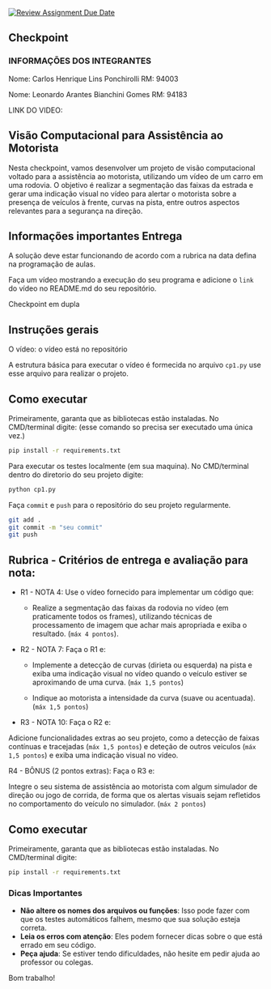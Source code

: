[![Review Assignment Due Date](https://classroom.github.com/assets/deadline-readme-button-22041afd0340ce965d47ae6ef1cefeee28c7c493a6346c4f15d667ab976d596c.svg)](https://classroom.github.com/a/4x4sqhyD)
## Checkpoint

### INFORMAÇÕES DOS INTEGRANTES

Nome: Carlos Henrique Lins Ponchirolli
RM: 94003

Nome: Leonardo Arantes Bianchini Gomes
RM: 94183

LINK DO VIDEO: 

## Visão Computacional para Assistência ao Motorista

Nesta checkpoint, vamos desenvolver um projeto de visão computacional voltado para a assistência ao motorista, utilizando um vídeo de um carro em uma rodovia. O objetivo é realizar a segmentação das faixas da estrada e gerar uma indicação visual no vídeo para alertar o motorista sobre a presença de veículos à frente, curvas na pista, entre outros aspectos relevantes para a segurança na direção.

## Informações importantes Entrega

A solução deve estar funcionando de acordo com a rubrica na data defina na programação de aulas.

Faça um vídeo mostrando a execução do seu programa e adicione o `link` do vídeo no README.md do seu repositório.

Checkpoint em dupla

## Instruções gerais 

O vídeo: o vídeo está no repositório 

A estrutura básica para executar o vídeo é formecida no arquivo `cp1.py` use esse arquivo para realizar o projeto.

## Como executar 

Primeiramente, garanta que as bibliotecas estão instaladas. No CMD/terminal digite: (esse comando so precisa ser executado uma única vez.)

```bash
pip install -r requirements.txt
```

Para executar os testes localmente (em sua maquina). No CMD/terminal dentro do diretorio do seu projeto digite:

```bash
python cp1.py
``` 

Faça `commit` e `push` para o repositório do seu projeto regularmente.

```bash
git add .
git commit -m "seu commit"
git push
``` 



## Rubrica - Critérios de entrega e avaliação para nota:

- R1 - NOTA 4: Use o vídeo fornecido para implementar um código que:

    - Realize a segmentação das faixas da rodovia no vídeo (em praticamente todos os frames), utilizando técnicas de processamento de imagem que achar mais apropriada e exiba o resultado. (`máx 4 pontos`).

- R2 - NOTA 7: Faça o R1 e:

    - Implemente a detecção de curvas (dirieta ou esquerda) na pista e exiba uma indicação visual no vídeo quando o veículo estiver se aproximando de uma curva. (`máx 1,5 pontos`)

    - Indique ao motorista a intensidade da curva (suave ou acentuada). (`máx 1,5 pontos`)

- R3 - NOTA 10: Faça o R2 e:

Adicione funcionalidades extras ao seu projeto, como a detecção de faixas contínuas e tracejadas (`máx 1,5 pontos`) e deteção de outros veiculos (`máx 1,5 pontos`) e exiba uma indicação visual no vídeo.

R4 - BÔNUS (2 pontos extras): Faça o R3 e:

Integre o seu sistema de assistência ao motorista com algum simulador de direção ou jogo de corrida, de forma que os alertas visuais sejam refletidos no comportamento do veículo no simulador. (`máx 2 pontos`)


## Como executar 

Primeiramente, garanta que as bibliotecas estão instaladas. No CMD/terminal digite:

```bash
pip install -r requirements.txt
```



### Dicas Importantes

- **Não altere os nomes dos arquivos ou funções**: Isso pode fazer com que os testes automáticos falhem, mesmo que sua solução esteja correta.
- **Leia os erros com atenção**: Eles podem fornecer dicas sobre o que está errado em seu código.
- **Peça ajuda**: Se estiver tendo dificuldades, não hesite em pedir ajuda ao professor ou colegas.


Bom trabalho!
